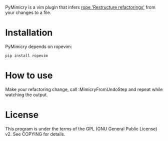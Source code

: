 PyMimicry is a vim plugin that infers [rope 'Restructure refactorings'](http://rope.sourceforge.net/overview.html#restructurings) from your changes to a file.

# Installation #
PyMimicry depends on ropevim:

    pip install ropevim

# How to use #
Make your refactoring change, call :MimicryFromUndoStep and repeat while watching the output.

# License #
This program is under the terms of the GPL (GNU General Public License) v2. See COPYING for details.
